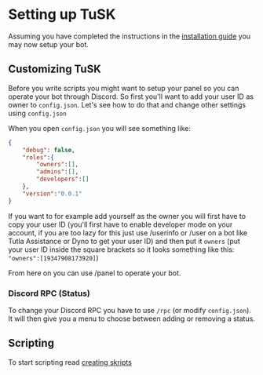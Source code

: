 # Setting up TuSK

Assuming you have completed the instructions in the [installation guide](/docs/install) you may now setup your bot. 

## Customizing TuSK

Before you write scripts you might want to setup your panel so you can operate your bot through Discord. So first you'll want to add your user ID as owner to `config.json`. Let's see how to do that and change other settings using `config.json`

When you open `config.json` you will see something like:

```json
{
    "debug": false,
    "roles":{
        "owners":[],
        "admins":[],
        "developers":[]
    },
    "version":"0.0.1"
}
```

If you want to for example add yourself as the owner you will first have to copy your user ID (you'll first have to enable developer mode on your account, if you are too lazy for this just use /userinfo or /user on a bot like Tutla Assistance or Dyno to get your user ID) and then put it `owners` (put your user ID inside the square brackets so it looks something like this: `"owners":[19347908173920]`)    

From here on you can use /panel to operate your bot.

### Discord RPC (Status)

To change your Discord RPC you have to use `/rpc` (or modify `config.json`). It will then give you a menu to choose between adding or removing a status.

## Scripting

To start scripting read [creating skripts](scripting.md)